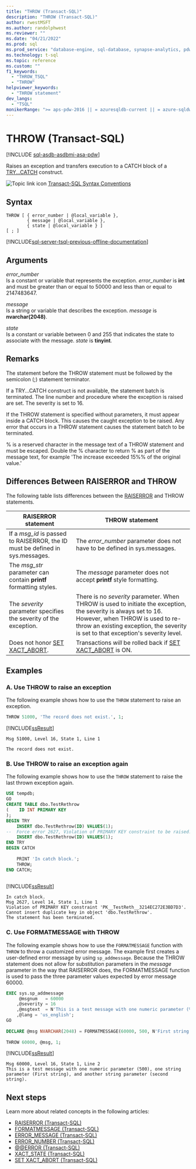 ```yaml
---
title: "THROW (Transact-SQL)"
description: "THROW (Transact-SQL)"
author: rwestMSFT
ms.author: randolphwest
ms.reviewer: ""
ms.date: "04/21/2022"
ms.prod: sql
ms.prod_service: "database-engine, sql-database, synapse-analytics, pdw"
ms.technology: t-sql
ms.topic: reference
ms.custom: ""
f1_keywords:
  - "THROW_TSQL"
  - "THROW"
helpviewer_keywords:
  - "THROW statement"
dev_langs:
  - "TSQL"
monikerRange: ">= aps-pdw-2016 || = azuresqldb-current || = azure-sqldw-latest || >= sql-server-2016 || >= sql-server-linux-2017 || = azuresqldb-mi-current"
---
```

# THROW (Transact-SQL)
[!INCLUDE [sql-asdb-asdbmi-asa-pdw](../../includes/applies-to-version/sql-asdb-asdbmi-asa-pdw.md)]

Raises an exception and transfers execution to a CATCH block of a [TRY...CATCH](try-catch-transact-sql.md) construct.  
  
 ![Topic link icon](../../database-engine/configure-windows/media/topic-link.gif "Topic link icon") [Transact-SQL Syntax Conventions](../../t-sql/language-elements/transact-sql-syntax-conventions-transact-sql.md)  
  
## Syntax  
  
```syntaxsql
THROW [ { error_number | @local_variable },  
        { message | @local_variable },  
        { state | @local_variable } ]   
[ ; ]  
```  
  
[!INCLUDE[sql-server-tsql-previous-offline-documentation](../../includes/sql-server-tsql-previous-offline-documentation.md)]

## Arguments
 *error_number*  
 Is a constant or variable that represents the exception. *error_number* is **int** and must be greater than or equal to 50000 and less than or equal to 2147483647.  
  
 *message*  
 Is a string or variable that describes the exception. *message* is **nvarchar(2048)**.  
  
 *state*  
 Is a constant or variable between 0 and 255 that indicates the state to associate with the message. *state* is **tinyint**.  
  
## Remarks  

The statement before the THROW statement must be followed by the semicolon (;) statement terminator.  
  
If a TRY...CATCH construct is not available, the statement batch is terminated. The line number and procedure where the exception is raised are set. The severity is set to 16.  
  
If the THROW statement is specified without parameters, it must appear inside a CATCH block. This causes the caught exception to be raised. Any error that occurs in a THROW statement causes the statement batch to be terminated.  
  
% is a reserved character in the message text of a THROW statement and must be escaped. Double the % character to return % as part of the message text, for example 'The increase exceeded 15%% of the original value.'  
  
## Differences Between RAISERROR and THROW  

The following table lists differences between the [RAISERROR](raiserror-transact-sql.md) and THROW statements.  
  
|RAISERROR statement|THROW statement|  
|-------------------------|---------------------|  
|If a *msg_id* is passed to RAISERROR, the ID must be defined in sys.messages.|The *error_number* parameter does not have to be defined in sys.messages.|  
|The *msg_str* parameter can contain **printf** formatting styles.|The *message* parameter does not accept **printf** style formatting.|  
|The *severity* parameter specifies the severity of the exception.|There is no *severity* parameter. When THROW is used to initiate the exception, the severity is always set to 16. However, when THROW is used to re-throw an existing exception, the severity is set to that exception's severity level.|  
| Does not honor [SET XACT_ABORT](../statements/set-xact-abort-transact-sql.md). | Transactions _will_ be rolled back if [SET XACT_ABORT](../statements/set-xact-abort-transact-sql.md) is ON. |

  
## Examples  
  
### A. Use THROW to raise an exception  

The following example shows how to use the `THROW` statement to raise an exception.  
  
```sql  
THROW 51000, 'The record does not exist.', 1;  
```  
  
[!INCLUDE[ssResult](../../includes/ssresult-md.md)]  
  
```
Msg 51000, Level 16, State 1, Line 1  
 
The record does not exist.
```  
  
### B. Use THROW to raise an exception again  

The following example shows how to use the `THROW` statement to raise the last thrown exception again.  
  
```sql  
USE tempdb;  
GO  
CREATE TABLE dbo.TestRethrow  
(    ID INT PRIMARY KEY  
);  
BEGIN TRY  
    INSERT dbo.TestRethrow(ID) VALUES(1);  
--  Force error 2627, Violation of PRIMARY KEY constraint to be raised.  
    INSERT dbo.TestRethrow(ID) VALUES(1);  
END TRY  
BEGIN CATCH  
  
    PRINT 'In catch block.';  
    THROW;  
END CATCH;  
  
```  
  
[!INCLUDE[ssResult](../../includes/ssresult-md.md)]  
  
```
In catch block. 
Msg 2627, Level 14, State 1, Line 1  
Violation of PRIMARY KEY constraint 'PK__TestReth__3214EC272E3BD7D3'. Cannot insert duplicate key in object 'dbo.TestRethrow'.  
The statement has been terminated.
```  
  
### C. Use FORMATMESSAGE with THROW  

The following example shows how to use the `FORMATMESSAGE` function with `THROW` to throw a customized error message. The example first creates a user-defined error message by using `sp_addmessage`. Because the THROW statement does not allow for substitution parameters in the *message* parameter in the way that RAISERROR does, the FORMATMESSAGE function is used to pass the three parameter values expected by error message 60000.  
  
```sql  
EXEC sys.sp_addmessage  
     @msgnum   = 60000  
    ,@severity = 16  
    ,@msgtext  = N'This is a test message with one numeric parameter (%d), one string parameter (%s), and another string parameter (%s).'  
    ,@lang = 'us_english';   
GO  
  
DECLARE @msg NVARCHAR(2048) = FORMATMESSAGE(60000, 500, N'First string', N'second string');   
  
THROW 60000, @msg, 1;  
```  
  
[!INCLUDE[ssResult](../../includes/ssresult-md.md)]  
  
```
Msg 60000, Level 16, State 1, Line 2  
This is a test message with one numeric parameter (500), one string parameter (First string), and another string parameter (second string).
```  
  
## Next steps

Learn more about related concepts in the following articles:

- [RAISERROR &#40;Transact-SQL&#41;](../../t-sql/language-elements/raiserror-transact-sql.md)
- [FORMATMESSAGE &#40;Transact-SQL&#41;](../../t-sql/functions/formatmessage-transact-sql.md)
- [ERROR_MESSAGE &#40;Transact-SQL&#41;](../../t-sql/functions/error-message-transact-sql.md)
- [ERROR_NUMBER &#40;Transact-SQL&#41;](../../t-sql/functions/error-number-transact-sql.md)
- [@@ERROR &#40;Transact-SQL&#41;](../../t-sql/functions/error-transact-sql.md)
- [XACT_STATE &#40;Transact-SQL&#41;](../../t-sql/functions/xact-state-transact-sql.md)
- [SET XACT_ABORT &#40;Transact-SQL&#41;](../../t-sql/statements/set-xact-abort-transact-sql.md)
